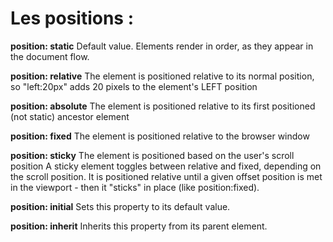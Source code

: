 # Les positions : 

**position: static**
Default value. Elements render in order, as they appear in the document flow.

**position: relative**
The element is positioned relative to its normal position, so "left:20px" adds 20 pixels to the element's LEFT position

**position: absolute**
The element is positioned relative to its first positioned (not static) ancestor element

**position: fixed**
The element is positioned relative to the browser window

**position: sticky**
The element is positioned based on the user's scroll position
A sticky element toggles between relative and fixed, depending on the scroll position. It is positioned relative until a given offset position is met in the viewport - then it "sticks" in place (like position:fixed).

**position: initial**
Sets this property to its default value.

**position: inherit**
Inherits this property from its parent element.